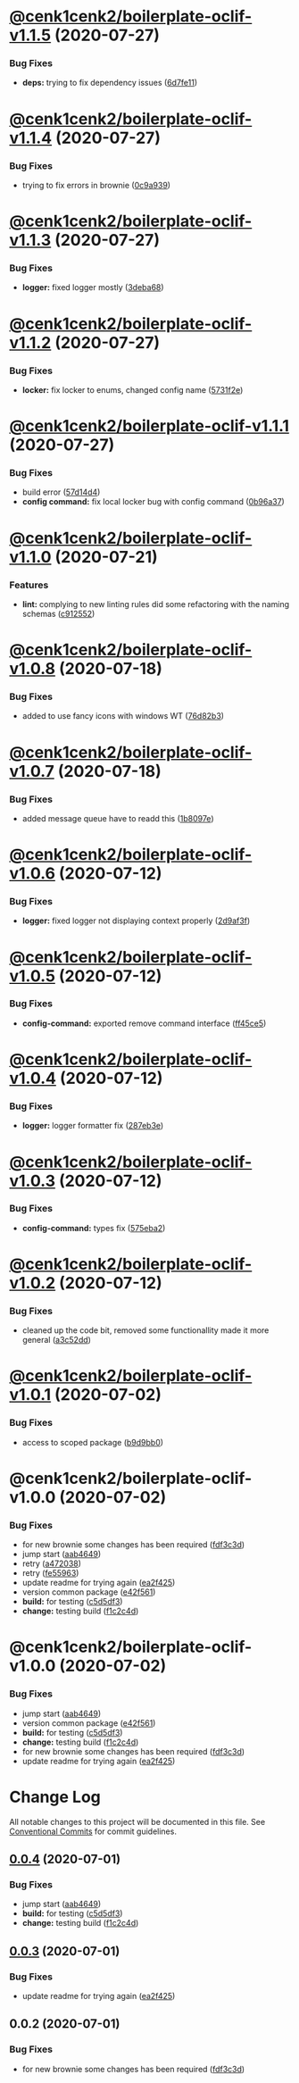 # [@cenk1cenk2/boilerplate-oclif-v1.1.5](https://github.com/cenk1cenk2/boilerplate-oclif/compare/@cenk1cenk2/boilerplate-oclif-v1.1.4...@cenk1cenk2/boilerplate-oclif-v1.1.5) (2020-07-27)


### Bug Fixes

* **deps:** trying to fix dependency issues ([6d7fe11](https://github.com/cenk1cenk2/boilerplate-oclif/commit/6d7fe117975de2a784b3588f2ab501af2d4b2429))

# [@cenk1cenk2/boilerplate-oclif-v1.1.4](https://github.com/cenk1cenk2/boilerplate-oclif/compare/@cenk1cenk2/boilerplate-oclif-v1.1.3...@cenk1cenk2/boilerplate-oclif-v1.1.4) (2020-07-27)


### Bug Fixes

* trying to fix errors in brownie ([0c9a939](https://github.com/cenk1cenk2/boilerplate-oclif/commit/0c9a9390a4a8b32c605efa595396ebcb19e8d26d))

# [@cenk1cenk2/boilerplate-oclif-v1.1.3](https://github.com/cenk1cenk2/boilerplate-oclif/compare/@cenk1cenk2/boilerplate-oclif-v1.1.2...@cenk1cenk2/boilerplate-oclif-v1.1.3) (2020-07-27)


### Bug Fixes

* **logger:** fixed logger mostly ([3deba68](https://github.com/cenk1cenk2/boilerplate-oclif/commit/3deba68b6dd86893e426ea63eec9d172beca8427))

# [@cenk1cenk2/boilerplate-oclif-v1.1.2](https://github.com/cenk1cenk2/boilerplate-oclif/compare/@cenk1cenk2/boilerplate-oclif-v1.1.1...@cenk1cenk2/boilerplate-oclif-v1.1.2) (2020-07-27)


### Bug Fixes

* **locker:** fix locker to enums, changed config name ([5731f2e](https://github.com/cenk1cenk2/boilerplate-oclif/commit/5731f2e2242850a27f11d7c6dd5c71b48e049c19))

# [@cenk1cenk2/boilerplate-oclif-v1.1.1](https://github.com/cenk1cenk2/boilerplate-oclif/compare/@cenk1cenk2/boilerplate-oclif-v1.1.0...@cenk1cenk2/boilerplate-oclif-v1.1.1) (2020-07-27)


### Bug Fixes

* build error ([57d14d4](https://github.com/cenk1cenk2/boilerplate-oclif/commit/57d14d4fcd4846fbf71bdfa690002baeb6a4dfd1))
* **config command:** fix local locker bug with config command ([0b96a37](https://github.com/cenk1cenk2/boilerplate-oclif/commit/0b96a37ebeb08bd813012e1db5786b3547ebccbf))

# [@cenk1cenk2/boilerplate-oclif-v1.1.0](https://github.com/cenk1cenk2/boilerplate-oclif/compare/@cenk1cenk2/boilerplate-oclif-v1.0.8...@cenk1cenk2/boilerplate-oclif-v1.1.0) (2020-07-21)


### Features

* **lint:** complying to new linting rules did some refactoring with the naming schemas ([c912552](https://github.com/cenk1cenk2/boilerplate-oclif/commit/c912552f6c16ae73d8f66c482564ffc63fe11129))

# [@cenk1cenk2/boilerplate-oclif-v1.0.8](https://github.com/cenk1cenk2/boilerplate-oclif/compare/@cenk1cenk2/boilerplate-oclif-v1.0.7...@cenk1cenk2/boilerplate-oclif-v1.0.8) (2020-07-18)


### Bug Fixes

* added to use fancy icons with windows WT ([76d82b3](https://github.com/cenk1cenk2/boilerplate-oclif/commit/76d82b3e39a5052c983a9a2bb4680ebea3c3e54b))

# [@cenk1cenk2/boilerplate-oclif-v1.0.7](https://github.com/cenk1cenk2/boilerplate-oclif/compare/@cenk1cenk2/boilerplate-oclif-v1.0.6...@cenk1cenk2/boilerplate-oclif-v1.0.7) (2020-07-18)


### Bug Fixes

* added message queue have to readd this ([1b8097e](https://github.com/cenk1cenk2/boilerplate-oclif/commit/1b8097e2ba2e0215ccaa89ac23bd9ea24d525c16))

# [@cenk1cenk2/boilerplate-oclif-v1.0.6](https://github.com/cenk1cenk2/boilerplate-oclif/compare/@cenk1cenk2/boilerplate-oclif-v1.0.5...@cenk1cenk2/boilerplate-oclif-v1.0.6) (2020-07-12)


### Bug Fixes

* **logger:** fixed logger not displaying context properly ([2d9af3f](https://github.com/cenk1cenk2/boilerplate-oclif/commit/2d9af3f8ee904940bb315da67fabd4ac09df4fab))

# [@cenk1cenk2/boilerplate-oclif-v1.0.5](https://github.com/cenk1cenk2/boilerplate-oclif/compare/@cenk1cenk2/boilerplate-oclif-v1.0.4...@cenk1cenk2/boilerplate-oclif-v1.0.5) (2020-07-12)


### Bug Fixes

* **config-command:** exported remove command interface ([ff45ce5](https://github.com/cenk1cenk2/boilerplate-oclif/commit/ff45ce57f909f9a2d4f50d827336b4874b1b56e4))

# [@cenk1cenk2/boilerplate-oclif-v1.0.4](https://github.com/cenk1cenk2/boilerplate-oclif/compare/@cenk1cenk2/boilerplate-oclif-v1.0.3...@cenk1cenk2/boilerplate-oclif-v1.0.4) (2020-07-12)


### Bug Fixes

* **logger:** logger formatter fix ([287eb3e](https://github.com/cenk1cenk2/boilerplate-oclif/commit/287eb3ef4262dcbf95d1083ced48bf633d8365d9))

# [@cenk1cenk2/boilerplate-oclif-v1.0.3](https://github.com/cenk1cenk2/boilerplate-oclif/compare/@cenk1cenk2/boilerplate-oclif-v1.0.2...@cenk1cenk2/boilerplate-oclif-v1.0.3) (2020-07-12)


### Bug Fixes

* **config-command:** types fix ([575eba2](https://github.com/cenk1cenk2/boilerplate-oclif/commit/575eba216a9b5a313dc765eed4eed86dfa97d190))

# [@cenk1cenk2/boilerplate-oclif-v1.0.2](https://github.com/cenk1cenk2/boilerplate-oclif/compare/@cenk1cenk2/boilerplate-oclif-v1.0.1...@cenk1cenk2/boilerplate-oclif-v1.0.2) (2020-07-12)


### Bug Fixes

* cleaned up the code bit, removed some functionallity made it more general ([a3c52dd](https://github.com/cenk1cenk2/boilerplate-oclif/commit/a3c52dd4c4807bc8f26d55daaf42435ce4877e68))

# [@cenk1cenk2/boilerplate-oclif-v1.0.1](https://github.com/cenk1cenk2/boilerplate-oclif/compare/@cenk1cenk2/boilerplate-oclif-v1.0.0...@cenk1cenk2/boilerplate-oclif-v1.0.1) (2020-07-02)


### Bug Fixes

* access to scoped package ([b9d9bb0](https://github.com/cenk1cenk2/boilerplate-oclif/commit/b9d9bb0cf651a4177a819498a8c1a7c4b6673b66))

# @cenk1cenk2/boilerplate-oclif-v1.0.0 (2020-07-02)


### Bug Fixes

* for new brownie some changes has been required ([fdf3c3d](https://github.com/cenk1cenk2/boilerplate-oclif/commit/fdf3c3d3a6fad5ceef693c9b1df5fdcd05e3e8ef))
* jump start ([aab4649](https://github.com/cenk1cenk2/boilerplate-oclif/commit/aab46494f534b698e9159d66aac37a064e3fc621))
* retry ([a472038](https://github.com/cenk1cenk2/boilerplate-oclif/commit/a472038aba1dd9801323eb139d9e79f82d4083a5))
* retry ([fe55963](https://github.com/cenk1cenk2/boilerplate-oclif/commit/fe559634a2a3b27ab39397f11cd1f9e10bd04790))
* update readme for trying again ([ea2f425](https://github.com/cenk1cenk2/boilerplate-oclif/commit/ea2f42531a6fe036de114761bb89b8deb73c9bd8))
* version common package ([e42f561](https://github.com/cenk1cenk2/boilerplate-oclif/commit/e42f561270d9df8ff3abc186ee262413c3363205))
* **build:** for testing ([c5d5df3](https://github.com/cenk1cenk2/boilerplate-oclif/commit/c5d5df327e1761e30a1e2ba252298a086d85efe6))
* **change:** testing build ([f1c2c4d](https://github.com/cenk1cenk2/boilerplate-oclif/commit/f1c2c4de3d45ad1485b3bca93cbf30ff21cbd81f))

# @cenk1cenk2/boilerplate-oclif-v1.0.0 (2020-07-02)


### Bug Fixes

* jump start ([aab4649](https://github.com/cenk1cenk2/boilerplate-oclif/commit/aab46494f534b698e9159d66aac37a064e3fc621))
* version common package ([e42f561](https://github.com/cenk1cenk2/boilerplate-oclif/commit/e42f561270d9df8ff3abc186ee262413c3363205))
* **build:** for testing ([c5d5df3](https://github.com/cenk1cenk2/boilerplate-oclif/commit/c5d5df327e1761e30a1e2ba252298a086d85efe6))
* **change:** testing build ([f1c2c4d](https://github.com/cenk1cenk2/boilerplate-oclif/commit/f1c2c4de3d45ad1485b3bca93cbf30ff21cbd81f))
* for new brownie some changes has been required ([fdf3c3d](https://github.com/cenk1cenk2/boilerplate-oclif/commit/fdf3c3d3a6fad5ceef693c9b1df5fdcd05e3e8ef))
* update readme for trying again ([ea2f425](https://github.com/cenk1cenk2/boilerplate-oclif/commit/ea2f42531a6fe036de114761bb89b8deb73c9bd8))

# Change Log

All notable changes to this project will be documented in this file.
See [Conventional Commits](https://conventionalcommits.org) for commit guidelines.

## [0.0.4](https://github.com/cenk1cenk2/boilerplate-oclif/compare/@cenk1cenk2/boilerplate-oclif@0.0.3...@cenk1cenk2/boilerplate-oclif@0.0.4) (2020-07-01)


### Bug Fixes

* jump start ([aab4649](https://github.com/cenk1cenk2/boilerplate-oclif/commit/aab46494f534b698e9159d66aac37a064e3fc621))
* **build:** for testing ([c5d5df3](https://github.com/cenk1cenk2/boilerplate-oclif/commit/c5d5df327e1761e30a1e2ba252298a086d85efe6))
* **change:** testing build ([f1c2c4d](https://github.com/cenk1cenk2/boilerplate-oclif/commit/f1c2c4de3d45ad1485b3bca93cbf30ff21cbd81f))





## [0.0.3](https://github.com/cenk1cenk2/boilerplate-oclif/compare/@cenk1cenk2/boilerplate-oclif@0.0.2...@cenk1cenk2/boilerplate-oclif@0.0.3) (2020-07-01)


### Bug Fixes

* update readme for trying again ([ea2f425](https://github.com/cenk1cenk2/boilerplate-oclif/commit/ea2f42531a6fe036de114761bb89b8deb73c9bd8))





## 0.0.2 (2020-07-01)


### Bug Fixes

* for new brownie some changes has been required ([fdf3c3d](https://github.com/cenk1cenk2/boilerplate-oclif/commit/fdf3c3d3a6fad5ceef693c9b1df5fdcd05e3e8ef))
